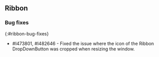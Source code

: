 ## Ribbon

### Bug fixes
{:#ribbon-bug-fixes}

* \#I473801, #I482646 - Fixed the issue where the icon of the Ribbon DropDownButton was cropped when resizing the window.
